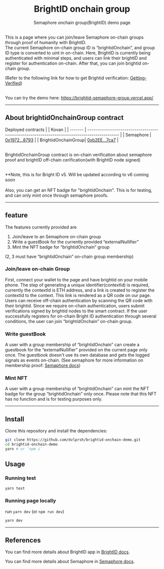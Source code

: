 <p align="center">
    <h1 align="center">
        BrightID onchain group
    </h1>
    <p align="center">Semaphore onchain group(BrightID) demo page</p>
</p>

<br>
This is a page where you can join/leave Semaphore on-chain groups through proof of humanity with BrightID.<br>
The current Semaphore on-chain group ID is “brightidOnchain”, and group ID type is converted to uint in on-chain.
Here, BrightID is currently being authenticated with minimal steps, and users can link their brightID and register for authentication on-chain.
After that, you can join brightid on-chain group.<br>

(Refer to the following link for how to get Brightid verification: [Getting-Verified](https://brightid.gitbook.io/brightid/getting-verified))
<br>
<br>

You can try the demo here: https://brightid-semaphore-group.vercel.app/

---

## About brightidOnchainGroup contract
Deployed contracts
|                | Kovan                                                                                          |
| -------        | ---------------------------------------------------------------------------------------------- |
| Semaphore        | [0x1972...8793](https://kovan.etherscan.io/address/0x19722446e775d86f2585954961E23771d8758793) |
| BrightidOnchainGroup| [0xb2EE...7ca7](https://kovan.etherscan.io/address/0xb2EE3750E8Ca888B9AbA20501d5b33534f847ca7) |

<br>
BrightidOnchainGroup contract is on-chain verification about semaphore proof and brightID off-chain cerification(with BrightID node signed)<br><br>

**Note, this is for Bright ID v5. Will be updated according to v6 coming soon<br>
<br>
Also, you can get an NFT badge for "brightidOnchain". This is for testing, and can only mint once through semaphore proofs.

---

## feature
The features currently provided are 
1. Join/leave to an Semaphore on-chain group
2. Write a guestBook for the currently provided “externalNullifier”
3. Mint the NFT badge for “brightidOnchain” group

(2, 3 must have “brightidOnchain” on-chain group membership)

### Join/leave on-chain Group
First, connect your wallet to the page and have brightid on your mobile phone.
The step of generating a unique identifier(contextId) is required, currently the contextId is ETH address, and a link is created to register the contextId to the context.
This link is rendered as a QR code on our page. Users can receive off-chain authentication by scanning the QR code with their brightid.
Since we require on-chain authentication, users submit verifications signed by brightid nodes to the smart contract.
If the user successfully registers for on-chain Bright ID authentication through several conditions, the user can join “brightidOnchain” on-chain group.

### Write guestBook
A user with a group membership of “brightidOnchain” can create a guestbook for the “externalNullifier” provided on the current page only once.
The guestbook doesn't use its own database and gets the logged signals as events on-chain. (See semaphore for more information on membership proof: [Semaphore docs](https://semaphore.appliedzkp.org/))

### Mint NFT
A user with a group membership of “brightidOnchain” can mint the NFT badge for the group “brightidOnchain” only once. Please note that this NFT has no function and is for testing purposes only.

---

## Install

Clone this repository and install the dependencies:

```bash
git clone https://github.com/dvlprsh/brightid-onchain-demo.git
cd brightid-onchain-demo
yarn # or `npm i`
```

## Usage

### Running test

```bash
yarn test
```

### Running page locally

run `yarn dev` (or `npm run dev`)
```bash
yarn dev
```
---

## References
You can find more details about BrightID app in [BrightID docs](https://brightid.gitbook.io/brightid/).

You can find more details about Semaphore in [Semaphore docs](https://semaphore.appliedzkp.org/docs/introduction).
